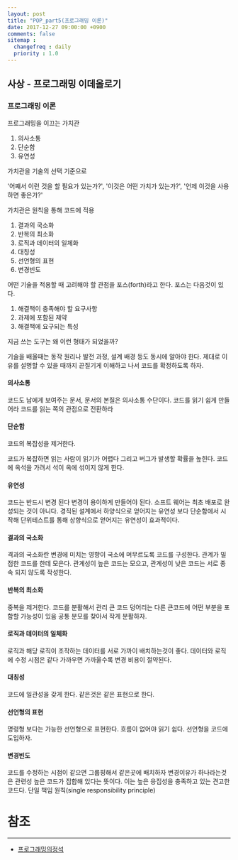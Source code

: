 ```yaml
---
layout: post
title: "POP_part5(프로그래밍 이론)"
date: 2017-12-27 09:00:00 +0900
comments: false
sitemap :
  changefreq : daily
  priority : 1.0
---
```


## 사상 - 프로그래밍 이데올로기

### 프로그래밍 이론

프로그래밍을 이끄는 가치관 

1. 의사소통
2. 단순함
3. 유연성

가치관을 기술의 선택 기준으로

'어쨰서 이런 것을 할 필요가 있는가?', '이것은 어떤 가치가 있는가?', '언제 이것을 사용하면 좋은가?'

가치관은 원칙을 통해 코드에 적용

1. 결과의 국소화
2. 반복의 최소화
3. 로직과 데이터의 일체화
4. 대칭성
5. 선언형의 표현
6. 변경빈도

어떤 기술을 적용할 때 고려해야 할 관점을 포스(forth)라고 한다. 포스는 다음것이 있다.

1. 해결책이 충족해야 할 요구사항
2. 과제에 포함된 제약
3. 해결책에 요구되는 특성

지금 쓰는 도구는 왜 이런 형태가 되었을까?

기술을 배울때는 동작 원리나 발전 과정, 설계 배경 등도 동시에 알아야 한다.
제대로 이유를 설명할 수 있을 때까지 끈질기게 이해하고 나서 코드를 확정하도록 하자.

#### 의사소통

코드도 남에게 보여주는 문서, 문서의 본질은 의사소통 수단이다.
코드를 읽기 쉽게 만들어라
코드를 읽는 쪽의 관점으로 전환하라


#### 단순함

코드의 복잡성을 제거한다.

코드가 복잡하면 읽는 사람이 읽기가 어렵다 그리고 버그가 발생할 확률을 높힌다.
코드에 옥석을 가려서 석이 옥에 섞이지 않게 한다.

#### 유연성

코드는 반드시 변경 된다 변경이 용이하게 만들어야 된다.
소프트 웨어는 최초 배포로 완성되는 것이 아니다.
경직된 설계에서 하양식으로 얻어지는 유연성 보다 단순함에서 시작해 단위테스트를 통해 상향식으로 얻어지는 유연성이 효과적이다.

#### 결과의 국소화

격과의 국소화란 변경에 미치는 영향이 국소에 머무르도록 코드를 구성한다.
관계가 밀접한 코드를 한데 모은다. 관계성이 높은 코드는 모으고, 관계성이 낮은 코드는 서로 종속 되지 않도록 작성한다.

#### 반복의 최소화

중복을 제거한다.
코드를 분활해서 관리 큰 코드 덩어리는 다른 큰코드에 어떤 부분을 포함할 가능성이 있음 공통 분모를 찾아서 작게 분활하자.


#### 로직과 데이터의 일체화

로직과 해당 로직이 조작하는 데이터를 서로 가까이 배치하는것이 좋다.
데이터와 로직에 수정 시점은 같다 가까우면 가까울수록 변경 비용이 절약된다.

#### 대칭성

코드에 일관성을 갖게 한다.
같은것은 같은 표현으로 한다.

#### 선언형의 표현

명령형 보다는 가능한 선언형으로 표현한다.
흐름이 없어야 읽기 쉽다.
선언형을 코드에 도입하자.

#### 변경빈도

코드를 수정하는 시점이 같으면 그룹핑해서 같은곳에 배치하자
변경이유가 하나라는것은 관련성 높은 코드가 집합해 있다는 뜻이다. 이는 높은 응집성을 충족하고 있는 견고한 코드다.
단일 책임 원칙(single responsibility principle)

# 참조 
-----
* [프로그래밍의정석](http://www.yes24.com/24/Goods/55254076?Acode=101)
